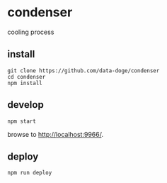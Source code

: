 # condenser

cooling process

## install

```
git clone https://github.com/data-doge/condenser
cd condenser
npm install
```

## develop

```
npm start
```

browse to <http://localhost:9966/>.

## deploy

```
npm run deploy
```

